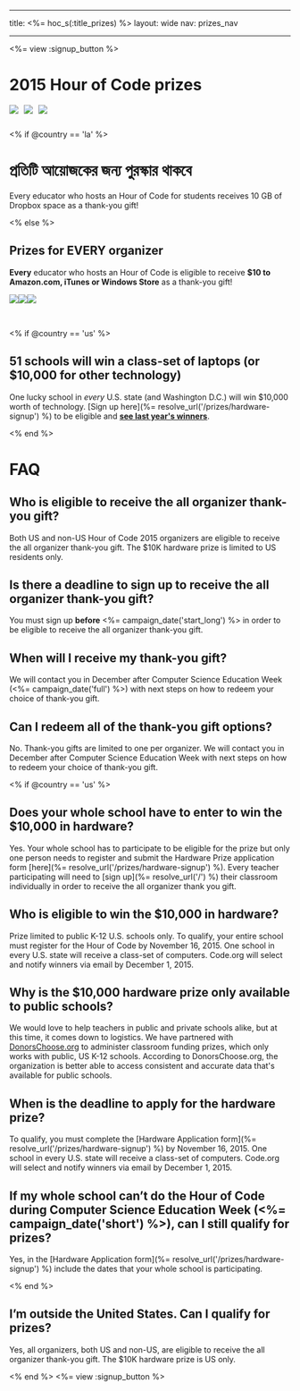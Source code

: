 * * *

title: <%= hoc_s(:title_prizes) %> layout: wide nav: prizes_nav

* * *

<%= view :signup_button %>

# 2015 Hour of Code prizes

<img style="float: left; padding-right: 10px; padding-bottom: 10px;" src="/images/fill-260x200/prize1.jpg" />

<img style="float: left; padding-right: 10px; padding-bottom: 10px;" src="/images/fill-260x200/prize3.png" />

<img styel="float: left; padding-right: 10px; padding-bottom: 10px;" src="/images/fill-260x200/prize4.png" />

<p style="clear:both; height: 0px;">
  &nbsp;
</p>

<% if @country == 'la' %>

# প্রতিটি আয়োজকের জন্য পুরস্কার থাকবে

Every educator who hosts an Hour of Code for students receives 10 GB of Dropbox space as a thank-you gift!

<% else %>

## Prizes for EVERY organizer

**Every** educator who hosts an Hour of Code is eligible to receive **$10 to Amazon.com, iTunes or Windows Store** as a thank-you gift!

<img style="float:left;" src="/images/fit-130/amazon_giftcards.png" />

<img style="float:left;" src="/images/fit-130/apple_giftcards.png" />

<img styel="float:left;" src="/images/fit-130/microsoft_giftcards.png" />

<p style="clear:both">
  &nbsp;
</p>

<% if @country == 'us' %>

## 51 schools will win a class-set of laptops (or $10,000 for other technology)

One lucky school in *every* U.S. state (and Washington D.C.) will win $10,000 worth of technology. [Sign up here](%= resolve_url('/prizes/hardware-signup') %) to be eligible and [**see last year's winners**](http://codeorg.tumblr.com/post/104109522378/prize-winners).

<% end %>

# FAQ

## Who is eligible to receive the all organizer thank-you gift?

Both US and non-US Hour of Code 2015 organizers are eligible to receive the all organizer thank-you gift. The $10K hardware prize is limited to US residents only.

## Is there a deadline to sign up to receive the all organizer thank-you gift?

You must sign up **before** <%= campaign_date('start_long') %> in order to be eligible to receive the all organizer thank-you gift.

## When will I receive my thank-you gift?

We will contact you in December after Computer Science Education Week (<%= campaign_date('full') %>) with next steps on how to redeem your choice of thank-you gift.

## Can I redeem all of the thank-you gift options?

No. Thank-you gifts are limited to one per organizer. We will contact you in December after Computer Science Education Week with next steps on how to redeem your choice of thank-you gift.

<% if @country == 'us' %>

## Does your whole school have to enter to win the $10,000 in hardware?

Yes. Your whole school has to participate to be eligible for the prize but only one person needs to register and submit the Hardware Prize application form [here](%= resolve_url('/prizes/hardware-signup') %). Every teacher participating will need to [sign up](%= resolve_url('/') %) their classroom individually in order to receive the all organizer thank you gift.

## Who is eligible to win the $10,000 in hardware?

Prize limited to public K-12 U.S. schools only. To qualify, your entire school must register for the Hour of Code by November 16, 2015. One school in every U.S. state will receive a class-set of computers. Code.org will select and notify winners via email by December 1, 2015.

## Why is the $10,000 hardware prize only available to public schools?

We would love to help teachers in public and private schools alike, but at this time, it comes down to logistics. We have partnered with [DonorsChoose.org](http://donorschoose.org) to administer classroom funding prizes, which only works with public, US K-12 schools. According to DonorsChoose.org, the organization is better able to access consistent and accurate data that's available for public schools.

## When is the deadline to apply for the hardware prize?

To qualify, you must complete the [Hardware Application form](%= resolve_url('/prizes/hardware-signup') %) by November 16, 2015. One school in every U.S. state will receive a class-set of computers. Code.org will select and notify winners via email by December 1, 2015.

## If my whole school can’t do the Hour of Code during Computer Science Education Week (<%= campaign_date('short') %>), can I still qualify for prizes?

Yes, in the [Hardware Application form](%= resolve_url('/prizes/hardware-signup') %) include the dates that your whole school is participating.

<% end %>

## I’m outside the United States. Can I qualify for prizes?

Yes, all organizers, both US and non-US, are eligible to receive the all organizer thank-you gift. The $10K hardware prize is US only.

<% end %> <%= view :signup_button %>